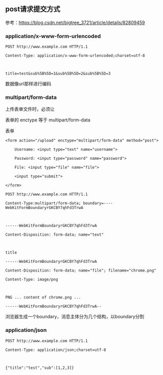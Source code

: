 ## post请求提交方式
参考：https://blog.csdn.net/bigtree_3721/article/details/82809459

### application/x-www-form-urlencoded
```
POST http://www.example.com HTTP/1.1

Content-Type: application/x-www-form-urlencoded;charset=utf-8

 

title=test&sub%5B%5D=1&sub%5B%5D=2&sub%5B%5D=3
```
数据像url那样进行编码

### multipart/form-data

上传表单文件时，必须让 <form> 表单的 enctype 等于 multipart/form-data

表单
```
<form action="/upload" enctype="multipart/form-data" method="post">

    Username: <input type="text" name="username">

    Password: <input type="password" name="password">

    File: <input type="file" name="file">

    <input type="submit">

</form>
```

```
POST http://www.example.com HTTP/1.1

Content-Type:multipart/form-data; boundary=----WebKitFormBoundaryrGKCBY7qhFd3TrwA

 

------WebKitFormBoundaryrGKCBY7qhFd3TrwA

Content-Disposition: form-data; name="text"

 

title

------WebKitFormBoundaryrGKCBY7qhFd3TrwA

Content-Disposition: form-data; name="file"; filename="chrome.png"

Content-Type: image/png

 

PNG ... content of chrome.png ...

------WebKitFormBoundaryrGKCBY7qhFd3TrwA--
```
浏览器生成一个boundary，消息主体分为几个结构，以boundary分割

### application/json

```
POST http://www.example.com HTTP/1.1

Content-Type: application/json;charset=utf-8

 

{"title":"test","sub":[1,2,3]}
```